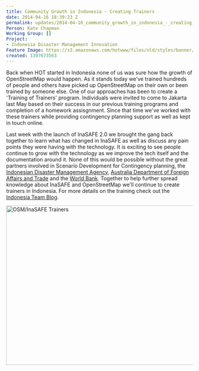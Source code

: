 ```yaml
---
title: Community Growth in Indonesia - Creating Trainers
date: 2014-04-16 18:39:23 Z
permalink: updates/2014-04-16_community_growth_in_indonesia_-_creating_trainers
Person: Kate Chapman
Working Group: []
Project:
- Indonesia Disaster Management Innovation
Feature Image: https://s3.amazonaws.com/hotwww/files/old/styles/banner/public/13835766473_2f4a67ee7f_o.jpg
created: 1397673563
---
```


<p>Back when HOT started in Indonesia none of us was sure how the growth of OpenStreetMap would happen. As it stands today we've trained hundreds of people and others have picked up OpenStreetMap on their own or been trained by someone else. One of our approaches has been to create a 'Training of Trainers' program. Individuals were invited to come to Jakarta last May based on their success in our previous training programs and completion of a homework assisgnment. Since that time we've worked with these trainers while providing contingency planning support as well as kept in touch online.</p><p>Last week with the launch of InaSAFE 2.0 we brought the gang back together to learn what has changed in InaSAFE as well as discuss any pain points they were having with the technology. It is exciting to see people continue to grow with the technology as we improve the tech itself and the documentation around it. None of this would be possible without the great partners involved in Scenario Development for Contingency planning, the <a href="http://bnpb.go.id/">Indonesian Disaster Management Agency</a>, <a href="http://www.dfat.gov.au/">Australia Department of Foreign Affairs and Trade</a> and the <a href="https://www.gfdrr.org">World Bank</a>. Together to help further spread knowledge about InaSAFE and OpenStreetMap we'll continue to create trainers in Indonesia. For more details on the training check out the <a href="http://en.openstreetmap.or.id/pelatihan-alumni-pengembangan-skenario-untuk-rencana-kontinjensi-dengan-inasafe-2-0/">Indonesia Team Blog</a>.&nbsp;</p><p><img src="https://s3.amazonaws.com/hotwww/files/old/13835766473_2f4a67ee7f_o.jpg" alt="OSM/InaSAFE Trainers" style="width:773px;height:431px"></p>
